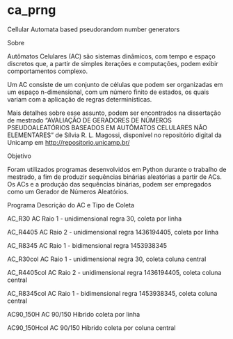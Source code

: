 # ca_prng

Cellular Automata based pseudorandom number generators

Sobre

Autômatos Celulares (AC) são sistemas dinâmicos, com tempo e espaço discretos que, a partir de simples iterações e computações, podem exibir comportamentos complexo.

Um AC consiste de um conjunto de células que podem ser organizadas em um espaço n-dimensional, com um número finito de estados, os quais variam com a aplicação de regras determinísticas.

Mais detalhes sobre esse assunto, podem ser encontrados na dissertação de mestrado “AVALIAÇÃO DE GERADORES DE NÚMEROS PSEUDOALEATÓRIOS BASEADOS EM AUTÔMATOS CELULARES NÃO ELEMENTARES”  de Sílvia R. L. Magossi, disponível no repositório digital da Unicamp em http://repositorio.unicamp.br/

Objetivo

Foram utilizados programas desenvolvidos em Python durante o trabalho de mestrado, a fim de produzir sequências binárias aleatórias a partir de ACs. Os ACs e a produção das sequências binárias, podem ser empregados como um Gerador de Números Aleatórios.

Programa
Descrição do AC e Tipo de Coleta

AC_R30        AC Raio 1 - unidimensional regra 30, coleta por linha

AC_R4405      AC Raio 2 - unidimensional regra 1436194405, coleta por linha

AC_R8345      AC Raio 1 - bidimensional regra 1453938345

AC_R30col     AC Raio 1 - unidimensional regra 30, coleta coluna central

AC_R4405col   AC Raio 2 - unidimensional regra 1436194405, coleta coluna central

AC_R8345col   AC Raio 1 - bidimensional regra 1453938345, coleta coluna central

AC90_150H     AC 90/150 Híbrido coleta por linha

AC90_150Hcol  AC 90/150 Híbrido coleta por coluna central
